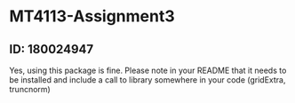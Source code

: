 # MT4113-Assignment3
## ID: 180024947

Yes, using this package is fine.  Please note in your README that it needs to be installed and include a call to library somewhere in your code (gridExtra, truncnorm)
